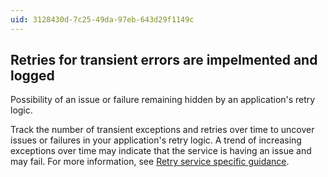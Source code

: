 ```yaml
---
uid: 3128430d-7c25-49da-97eb-643d29f1149c
---
```

## Retries for transient errors are impelmented and logged

<div class="alert is-warning"><p>Possibility of an issue or failure remaining hidden by an application's retry logic.</p></div>

Track the number of transient exceptions and retries over time to uncover issues or failures in your application's retry logic. A trend of increasing exceptions over time may indicate that the service is having an issue and may fail. For more information, see [Retry service specific guidance](../best-practices/retry-service-specific.md).